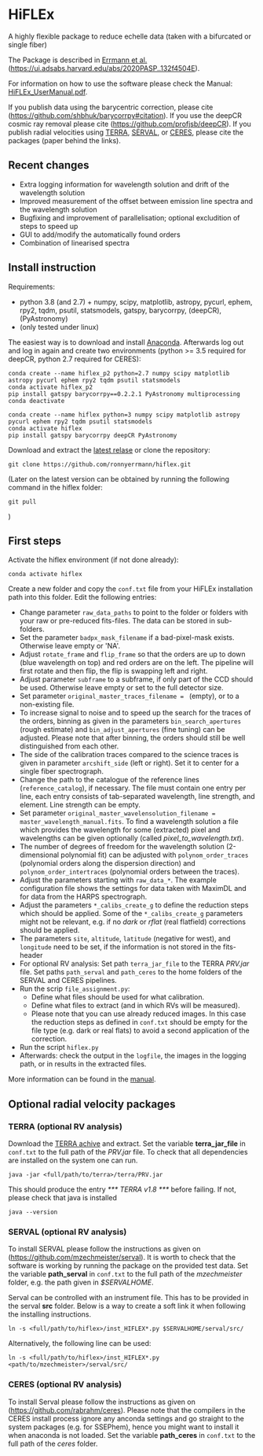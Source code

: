 # HiFLEx
A highly flexible package to reduce echelle data (taken with a bifurcated or single fiber)

The Package is described in [Errmann et al.](https://ui.adsabs.harvard.edu/abs/2020PASP..132f4504E) (https://ui.adsabs.harvard.edu/abs/2020PASP..132f4504E).

For information on how to use the software please check the Manual: [HiFLEx_UserManual.pdf](https://github.com/ronnyerrmann/HiFLEx/blob/master/HiFLEx_UserManual.pdf).

If you publish data using the barycentric correction, please cite (https://github.com/shbhuk/barycorrpy#citation). If you use the deepCR cosmic ray removal please cite (https://github.com/profjsb/deepCR). If you publish radial velocities using [TERRA](https://ui.adsabs.harvard.edu/abs/2012ApJS..200...15A), [SERVAL](http://ui.adsabs.harvard.edu/abs/2017A&A...609A..12Z), or [CERES](https://ui.adsabs.harvard.edu/abs/2017PASP..129c4002B), please cite the packages (paper behind the links).


## Recent changes
* Extra logging information for wavelength solution and drift of the wavelength solution
* Improved measurement of the offset between emission line spectra and the wavelength solution
* Bugfixing and improvement of parallelisation; optional excludition of steps to speed up
* GUI to add/modify the automatically found orders
* Combination of linearised spectra

## Install instruction

Requirements:
- python 3.8 (and 2.7) + numpy, scipy, matplotlib, astropy, pycurl, ephem, rpy2, tqdm, psutil, statsmodels, gatspy, barycorrpy, (deepCR), (PyAstronomy)
- (only tested under linux)

The easiest way is to download and install [Anaconda](https://www.anaconda.com/distribution/#linux). Afterwards log out and log in again and create two environments (python >= 3.5 required for deepCR, python 2.7 required for CERES):
```
conda create --name hiflex_p2 python=2.7 numpy scipy matplotlib astropy pycurl ephem rpy2 tqdm psutil statsmodels 
conda activate hiflex_p2
pip install gatspy barycorrpy==0.2.2.1 PyAstronomy multiprocessing
conda deactivate

conda create --name hiflex python=3 numpy scipy matplotlib astropy pycurl ephem rpy2 tqdm psutil statsmodels
conda activate hiflex
pip install gatspy barycorrpy deepCR PyAstronomy
```

Download and extract the [latest relase](https://github.com/ronnyerrmann/HiFLEx/releases) or clone the repository:
```
git clone https://github.com/ronnyerrmann/hiflex.git
```
(Later on the latest version can be obtained by running the following command in the hiflex folder:
```
git pull
```
)

## First steps
Activate the hiflex environment (if not done already):
```
conda activate hiflex
```
Create a new folder and copy the `conf.txt` file from your HiFLEx installation path into this folder. Edit the following entries:
- Change parameter `raw_data_paths` to point to the folder or folders with your raw or pre-reduced fits-files. The data can be stored in sub-folders.
- Set the parameter `badpx_mask_filename` if a bad-pixel-mask exists. Otherwise leave empty or 'NA'.
- Adjust `rotate_frame` and `flip_frame` so that the orders are up to down (blue wavelength on top) and red orders are on the left. The pipeline will first rotate and then flip, the flip is swapping left and right.
- Adjust parameter `subframe` to a subframe, if only part of the CCD should be used. Otherwise leave empty or set to the full detector size.
- Set parameter `original_master_traces_filename = ` (empty), or to a non-existing file.
- To increase signal to noise and to speed up the search for the traces of the orders, binning as given in the parameters `bin_search_apertures` (rough estimate) and `bin_adjust_apertures` (fine tuning) can be adjusted. Please note that after binning, the orders should still be well distinguished from each other.
- The side of the calibration traces compared to the science traces is given in parameter `arcshift_side` (left or right). Set it to center for a single fiber spectrograph.
- Change the path to the catalogue of the reference lines (`reference_catalog`), if necessary. The file must contain one entry per line, each entry consists of tab-separated wavelength, line strength, and element. Line strength can be empty.
- Set parameter `original_master_wavelensolution_filename = master_wavelength_manual.fits`. To find a wavelength solution a file which provides the wavelength for some (extracted) pixel and wavelengths can be given optionally (called *pixel_to_wavelength.txt*).
- The number of degrees of freedom for the wavelength solution (2-dimensional polynomial fit) can be adjusted with `polynom_order_traces` (polynomial orders along the dispersion direction) and `polynom_order_intertraces` (polynomial orders between the traces).
- Adjust the parameters starting with `raw_data_*`. The example configuration file shows the settings for data taken with MaximDL and for data from the HARPS spectrograph.
- Adjust the parameters `*_calibs_create_g` to define the reduction steps which should be applied. Some of the `*_calibs_create_g` parameters might not be relevant, e.g. if no *dark* or *rflat* (real flatfield) corrections should be applied.
- The parameters `site`, `altitude`, `latitude` (negative for west), and `longitude` need to be set, if the information is not stored in the fits-header
- For optional RV analysis:  Set path `terra_jar_file` to the TERRA *PRV.jar* file. Set paths `path_serval` and `path_ceres` to the home folders of the SERVAL and CERES pipelines.
- Run the scrip `file_assignment.py`:
  * Define what files should be used for what calibration.
  * Define what files to extract (and in which RVs will be measured).
  * Please note that you can use already reduced images. In this case the reduction steps as defined in `conf.txt` should be empty for the file type (e.g. dark or real flats) to avoid a second application of the correction.
- Run the script `hiflex.py`
- Afterwards: check the output in the `logfile`, the images in the logging path, or in results in the extracted files.

More information can be found in the [manual](https://github.com/ronnyerrmann/HiFLEx/blob/master/HiFLEx_UserManual.pdf).

## Optional radial velocity packages
### TERRA (optional RV analysis)
Download the [TERRA achive](https://drive.google.com/file/d/1xK-lYghFwpwtdXG9b4IbryYRd102q7So/view) and extract. Set the variable **terra_jar_file** in `conf.txt` to the full path of the *PRV.jar* file.
To check that all dependencies are installed on the system one can run.
```
java -jar <full/path/to/terra>/terra/PRV.jar
```
This should produce the entry _*** TERRA v1.8 ***_ before failing. If not, please check that java is installed
```
java --version
```

### SERVAL (optional RV analysis)
To install SERVAL please follow the instructions as given on (https://github.com/mzechmeister/serval). It is worth to check that the software is working by running the package on the provided test data. Set the variable **path_serval** in `conf.txt` to the full path of the *mzechmeister* folder, e.g. the path given in *$SERVALHOME*.

Serval can be controlled with an instrument file. This has to be provided in the serval **src** folder. Below is a way to create a soft link it when following the installing instructions.
```
ln -s <full/path/to/hiflex>/inst_HIFLEX*.py $SERVALHOME/serval/src/
```
Alternatively, the following line can be used:
```
ln -s <full/path/to/hiflex>/inst_HIFLEX*.py <path/to/mzechmeister>/serval/src/
```

### CERES (optional RV analysis)
To install Serval please follow the instructions as given on (https://github.com/rabrahm/ceres). Please note that the compilers in the CERES install process ignore any anconda settings and go straight to the system packages (e.g. for SSEPhem), hence you might want to install it when anaconda is not loaded.
Set the variable **path_ceres** in `conf.txt` to the full path of the *ceres* folder.






